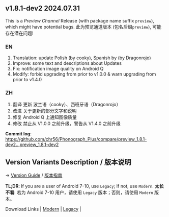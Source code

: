 ## **v1.8.1-dev2 2024.07.31**

This is a _Preview Channel_ Release (with package name suffix `preview`), which might have potential bugs.
此为预览通道版本 (包名后缀`preview`), 可能存在潜在问题!

### EN

1. Translation: update Polish (by cooky), Spanish by (by Dragonrojo)
2. Improve: some text and descriptions about Updates
3. Fix: notification image quality on Android Q
4. Modify: forbid upgrading from prior to v1.0.0 & warn upgrading from prior to v1.4.0


### ZH

1. 翻译 更新 波兰语（cooky）、西班牙语（Dragonrojo）
2. 改进 关于更新的部分文字和说明
3. 修复 Android Q 上通知图像质量
4. 修改 禁止从 V1.0.0 之前升级，警告从 V1.4.0 之前升级



**Commit log**: https://github.com/chr56/Phonograph_Plus/compare/preview_1.8.1-dev2...preview_1.8.1-dev2

## Version Variants Description / 版本说明

-> [Version Guide](docs/Version_Guide.md) / [版本指南](docs/Version_Guide_ZH.md)

**TL;DR**: If you are a user of Android 7-10, use `Legacy`; If not, use `Modern`.
**太长不看**: 若为 Android 7-10 用户，请使用 `Legacy` 版本；否则，请使用 `Modern` 版本。

Download Links | [Modern](https://github.com/chr56/Phonograph_Plus/releases/download/preview_1.8.1-dev2/PhonographPlus_1.8.1-dev2_ModernPreviewRelease.apk) | [Legacy](https://github.com/chr56/Phonograph_Plus/releases/download/preview_1.8.1-dev2/PhonographPlus_1.8.1-dev2_LegacyPreviewRelease.apk) |